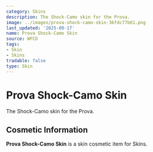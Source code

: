 ```yaml
---
category: Skins
description: The Shock-Camo skin for the Prova.
image: ../images/prova-shock-camo-skin-36fdc77b61.png
last_updated: '2025-09-17'
name: Prova Shock-Camo Skin
source: WFCD
tags:
- Skin
- Skins
tradable: false
type: Skin
---
```


# Prova Shock-Camo Skin

The Shock-Camo skin for the Prova.

## Cosmetic Information

**Prova Shock-Camo Skin** is a skin cosmetic item for Skins.


